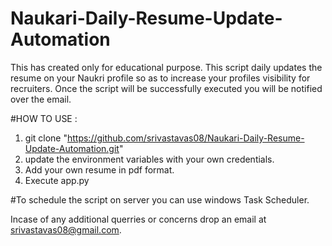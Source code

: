 # Naukari-Daily-Resume-Update-Automation

This has created only for educational purpose.
This script daily updates the resume on your Naukri profile so as to increase your profiles visibility for recruiters. Once the script will be successfully executed you will be notified over the email.

#HOW TO USE :

1. git clone "https://github.com/srivastavas08/Naukari-Daily-Resume-Update-Automation.git"
2. update the environment variables with your own credentials.
3. Add your own resume in pdf format.
4. Execute app.py

#To schedule the script on server you can use windows Task Scheduler.

Incase of any additional querries or concerns drop an email at srivastavas08@gmail.com.
